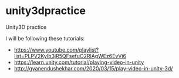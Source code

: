 # unity3dpractice

Unity3D practice

I will be following these tutorials:
* https://www.youtube.com/playlist?list=PLPV2KyIb3jR5QFsefuO2RlAgWEz6EvVi6
* https://learn.unity.com/tutorial/playing-video-in-unity
* http://gyanendushekhar.com/2020/03/15/play-video-in-unity-3d/
